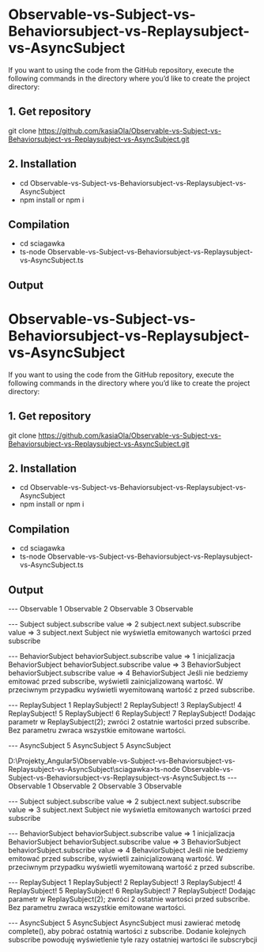 # Observable-vs-Subject-vs-Behaviorsubject-vs-Replaysubject-vs-AsyncSubject

If you want to using the code from the GitHub repository, execute the following commands in the directory where you’d like to create the project directory:

## 1. Get repository

git clone https://github.com/kasiaOla/Observable-vs-Subject-vs-Behaviorsubject-vs-Replaysubject-vs-AsyncSubject.git


## 2. Installation

- cd Observable-vs-Subject-vs-Behaviorsubject-vs-Replaysubject-vs-AsyncSubject
- npm install or npm i

## Compilation

- cd sciagawka
- ts-node Observable-vs-Subject-vs-Behaviorsubject-vs-Replaysubject-vs-AsyncSubject.ts

## Output
# Observable-vs-Subject-vs-Behaviorsubject-vs-Replaysubject-vs-AsyncSubject

If you want to using the code from the GitHub repository, execute the following commands in the directory where you’d like to create the project directory:

## 1. Get repository

git clone https://github.com/kasiaOla/Observable-vs-Subject-vs-Behaviorsubject-vs-Replaysubject-vs-AsyncSubject.git


## 2. Installation

- cd Observable-vs-Subject-vs-Behaviorsubject-vs-Replaysubject-vs-AsyncSubject
- npm install or npm i

## Compilation

- cd sciagawka
- ts-node Observable-vs-Subject-vs-Behaviorsubject-vs-Replaysubject-vs-AsyncSubject.ts

## Output

--- Observable
1 Observable
2 Observable
3 Observable

--- Subject
subject.subscribe value =>   2 subject.next
subject.subscribe value =>   3 subject.next
 Subject nie wyświetla emitowanych wartości przed subscribe

--- BehaviorSubject
behaviorSubject.subscribe value =>  1 inicjalizacja BehaviorSubject
behaviorSubject.subscribe value =>  3 BehaviorSubject
behaviorSubject.subscribe value =>  4 BehaviorSubject
Jeśli nie bedziemy emitować przed subscribe, wyświetli zainicjalizowaną wartość.
 W przeciwnym przypadku wyświetli wyemitowaną wartość z przed subscribe.

--- ReplaySubject
1 ReplaySubject!
2 ReplaySubject!
3 ReplaySubject!
4 ReplaySubject!
5 ReplaySubject!
6 ReplaySubject!
7 ReplaySubject!
 Dodając parametr w ReplaySubject(2); zwróci 2 ostatnie wartości przed subscribe.
 Bez parametru zwraca wszystkie emitowane wartości.

--- AsyncSubject
5 AsyncSubject
5 AsyncSubject


D:\Projekty_Angular5\Observable-vs-Subject-vs-Behaviorsubject-vs-Replaysubject-vs-AsyncSubject\sciagawka>ts-node Observable-vs-Subject-vs-Behaviorsubject-vs-Replaysubject-vs-AsyncSubject.ts
--- Observable
1 Observable
2 Observable
3 Observable

--- Subject
subject.subscribe value =>   2 subject.next
subject.subscribe value =>   3 subject.next
 Subject nie wyświetla emitowanych wartości przed subscribe

--- BehaviorSubject
behaviorSubject.subscribe value =>  1 inicjalizacja BehaviorSubject
behaviorSubject.subscribe value =>  3 BehaviorSubject
behaviorSubject.subscribe value =>  4 BehaviorSubject
 Jeśli nie bedziemy emitować przed subscribe, wyświetli zainicjalizowaną wartość.
 W przeciwnym przypadku wyświetli wyemitowaną wartość z przed subscribe.

--- ReplaySubject
1 ReplaySubject!
2 ReplaySubject!
3 ReplaySubject!
4 ReplaySubject!
5 ReplaySubject!
6 ReplaySubject!
7 ReplaySubject!
 Dodając parametr w ReplaySubject(2); zwróci 2 ostatnie wartości przed subscribe.
 Bez parametru zwraca wszystkie emitowane wartości.

--- AsyncSubject
5 AsyncSubject
 AsyncSubject musi zawierać metodę complete(), aby pobrać ostatnią wartości z subscribe.
 Dodanie kolejnych subscribe powoduję wyświetlenie tyle razy ostatniej wartości ile subscrybcji
